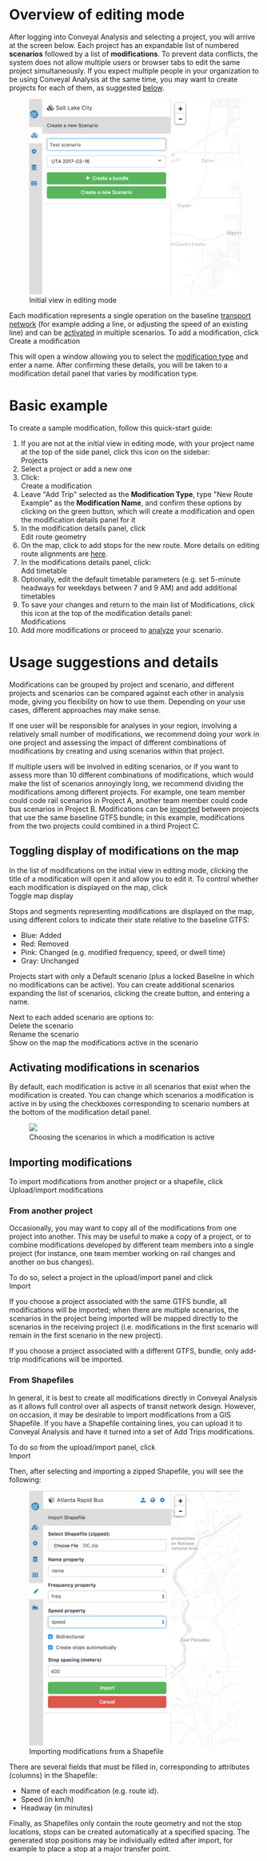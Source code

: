 # Overview of editing mode

After logging into Conveyal Analysis and selecting a project, you will arrive at the screen below. Each project has an expandable list of numbered **scenarios** followed by a list of **modifications**. To prevent data conflicts, the system does not allow multiple users or browser tabs to edit the same project simultaneously. If you expect multiple people in your organization to be using Conveyal Analysis at the same time, you may want to create projects for each of them, as suggested [below](#usage-suggestions-and-details).

<figure>
  <img src="../img/create-scenario.png" />
  <figcaption>Initial view in editing mode</figcaption>
</figure>

Each modification represents a single operation on the baseline [transport network](../glossary.html#transport-network) (for example adding a line, or adjusting the speed of an existing line) and can be [activated](#activating-modifications-in-scenarios) in multiple scenarios. To add a modification, click
<br><span class="btn btn-success"><i class="fa fa-plus"></i> Create a modification</span>

This will open a window allowing you to select the [modification type](modifications.html) and enter a name.  After confirming these details, you will be taken to a modification detail panel that varies by modification type.

# Basic example

To create a sample modification, follow this quick-start guide:

1. If you are not at the initial view in editing mode, with your project name at the top of the side panel, click this icon on the sidebar: <br><span class="ui-icon"><i class="fa fa-cubes"></i>Projects</span>
1. Select a project or add a new one
1. Click: <br><span class="btn btn-success"><i class="fa fa-plus"></i> Create a modification</span>
1. Leave "Add Trip" selected as the **Modification Type**, type "New Route Example" as the **Modification Name**, and confirm these options by clicking on the green button, which will create a modification and open the modification details panel for it
1. In the modification details panel, click <br><span class="btn btn-warning"><i class="fa fa-pencil"></i> Edit route geometry</span>
1. On the map, click to add stops for the new route.  More details on editing route alignments are [here](modifications.html#add-trips).
1. In the modifications details panel, click: <br><span class="btn btn-success"><i class="fa fa-plus"></i> Add timetable</span>
1. Optionally, edit the default timetable parameters (e.g. set 5-minute headways for weekdays between 7 and 9 AM) and add additional timetables
1. To save your changes and return to the main list of Modifications, click this icon at the top of the modification details panel: <br><span class="ui-icon"><i class="fa fa-chevron-left"></i>Modifications</span>
1. Add more modifications or proceed to [analyze](../analysis/) your scenario.

# Usage suggestions and details

Modifications can be grouped by project and scenario, and different projects and scenarios can be compared against each other in analysis mode, giving you flexibility on how to use them. Depending on your use cases, different approaches may make sense.

If one user will be responsible for analyses in your region, involving a relatively small number of modifications, we recommend doing your work in one project and assessing the impact of different combinations of modifications by creating and using scenarios within that project.

If multiple users will be involved in editing scenarios, or if you want to assess more than 10 different combinations of modifications, which would make the list of scenarios annoyingly long, we recommend dividing the modifications among different projects.  For example, one team member could code rail scenarios in Project A, another team member could code bus scenarios in Project B. Modifications can be [imported](#importing-modifications-from-another-project) between projects that use the same baseline GTFS bundle; in this example, modifications from the two projects could combined in a third Project C.

## Toggling display of modifications on the map

In the list of modifications on the initial view in editing mode, clicking the title of a modification will open it and allow you to edit it. To control whether each modification is displayed on the map, click<br>
<span class="ui-icon"><i class="fa fa-eye"></i>Toggle map display</span>

Stops and segments representing modifications are displayed on the map, using different colors to indicate their state relative to the baseline GTFS:
* Blue: Added
* Red: Removed
* Pink: Changed (e.g. modified frequency, speed, or dwell time)
* Gray: Unchanged

Projects start with only a Default scenario (plus a locked Baseline in which no modifications can be active). You can create additional scenarios expanding the list of scenarios, clicking the create button, and entering a name.

Next to each added scenario are options to:
<br><span class="ui-icon"><i class="fa fa-trash"></i>Delete</span> the scenario
<br><span class="ui-icon"><i class="fa fa-pencil"></i>Rename</span> the scenario
<br><span class="ui-icon"><i class="fa fa-eye"></i>Show on the map</span> the modifications active in the scenario

## Activating modifications in scenarios

By default, each modification is active in all scenarios that exist when the modification is created.  You can change which scenarios a modification is active in by using the checkboxes corresponding to scenario numbers at the bottom of the modification detail panel.  

<figure>
  <img src="../img/scenario-chooser.png" />
  <figcaption>Choosing the scenarios in which a modification is active</figcaption>
</figure>


## Importing modifications

To import modifications from another project or a shapefile, click
<br><span class="ui-icon"><i class="fa fa-upload"></i>Upload/import modifications</span>

### From another project

Occasionally, you may want to copy all of the modifications from one project into another. This may be useful to make a copy of a project, or to combine modifications developed by different team members into a single project (for instance, one team member working on rail changes and another on bus changes).

To do so, select a project in the upload/import panel and click
<br><span class="btn btn-success"><i class="fa fa-copy"></i> Import</span>

If you choose a project associated with the same GTFS bundle, all modifications will be imported; when there are multiple scenarios, the scenarios in the project being imported will be mapped directly to the scenarios in the receiving project (i.e. modifications in the first scenario will remain in the first scenario in the new project).

If you choose a project associated with a different GTFS, bundle, only add-trip modifications will be imported.

### From Shapefiles

In general, it is best to create all modifications directly in Conveyal Analysis as it allows full control over all aspects of transit network design. However, on occasion, it may be desirable to import modifications from a GIS Shapefile. If you have a Shapefile containing lines, you can upload it to Conveyal Analysis and have it turned into a set of Add Trips modifications.

To do so from the upload/import panel, click
<br><span class="btn btn-success"><i class="fa fa-upload"></i> Import</span>

Then, after selecting and importing a zipped Shapefile, you will see the following:

<figure>
  <img src="../img/import-modifications-from-shapefile.png"/>
  <figcaption>Importing modifications from a Shapefile</figcaption>
</figure>

There are several fields that must be filled in, corresponding to attributes (columns) in the Shapefile:
- Name of each modification (e.g. route id).
- Speed (in km/h)
- Headway (in minutes)

Finally, as Shapefiles only contain the route geometry and not the stop locations, stops can be created automatically at a specified spacing. The generated stop positions may be individually edited after import, for example to place a stop at a major transfer point.
